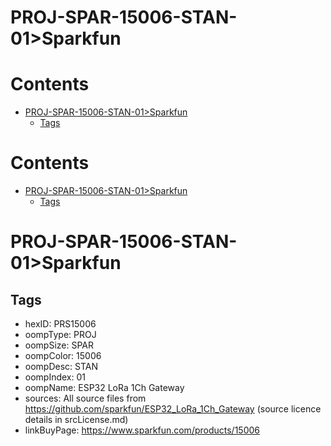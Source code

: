 
PROJ-SPAR-15006-STAN-01>Sparkfun
================================

Contents
========

* [PROJ-SPAR-15006-STAN-01>Sparkfun](#proj-spar-15006-stan-01sparkfun)
	* [Tags](#tags)

Contents
========

* [PROJ-SPAR-15006-STAN-01>Sparkfun](#proj-spar-15006-stan-01sparkfun)
	* [Tags](#tags)

# PROJ-SPAR-15006-STAN-01>Sparkfun

## Tags

- hexID: PRS15006
- oompType: PROJ
- oompSize: SPAR
- oompColor: 15006
- oompDesc: STAN
- oompIndex: 01
- oompName: ESP32 LoRa 1Ch Gateway
- sources: All source files from https://github.com/sparkfun/ESP32_LoRa_1Ch_Gateway (source licence details in srcLicense.md)
- linkBuyPage: https://www.sparkfun.com/products/15006
